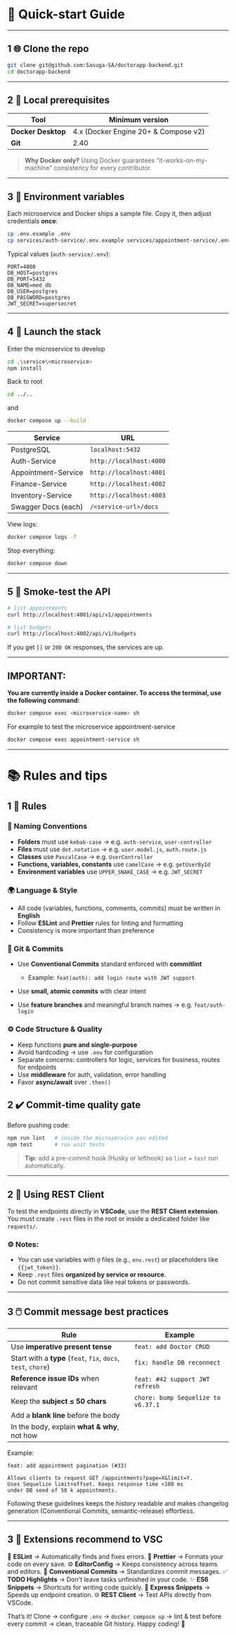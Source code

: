 # 📝 Quick-start Guide
---

## 1 🌐 Clone the repo

```bash
git clone git@github.com:Sasuga-SA/doctorapp-backend.git
cd doctorapp-backend
```

---

## 2 🔧 Local prerequisites

| Tool               | Minimum version                      |
| ------------------ | ------------------------------------ |
| **Docker Desktop** | 4.x (Docker Engine 20+ & Compose v2) |
| **Git**            | 2.40                                 |

> **Why Docker only?** Using Docker guarantees “it-works-on-my-machine” consistency for every contributor.

---

## 3 📂 Environment variables

Each microservice and Docker ships a sample file. Copy it, then adjust credentials **once**:

```bash
cp .env.example .env
cp services/auth-service/.env.example services/appointment-service/.env
```

Typical values (`auth-service/.env`):

```env
PORT=4000
DB_HOST=postgres
DB_PORT=5432
DB_NAME=med_db
DB_USER=postgres
DB_PASSWORD=postgres
JWT_SECRET=supersecret
```

---

## 4 🐳 Launch the stack

Enter the microservice to develop


```bash
cd .\service\<microservice>
npm install
```
Back to root

```bash
cd ../..
```
and

```bash
docker compose up --build
```

| Service             | URL                     |
| ------------------- | ----------------------- |
| PostgreSQL          | `localhost:5432`        |
| Auth-Service        | `http://localhost:4000` |
| Appointment-Service | `http://localhost:4001` |
| Finance-Service     | `http://localhost:4002` |
| Inventory-Service   | `http://localhost:4003` |
| Swagger Docs (each) | `/<service-url>/docs`   |

View logs:

```bash
docker compose logs -f
```

Stop everything:

```bash
docker compose down
```

---

## 5 🧪 Smoke-test the API

```bash
# list appointments
curl http://localhost:4001/api/v1/appointments

# list budgets
curl http://localhost:4002/api/v1/budgets
```

If you get `[]` or `200 OK` responses, the services are up.

--- 

## IMPORTANT:

**You are currently inside a Docker container. To access the terminal, use the following command:**

```bash
docker compose exec <microservice-name> sh
```

For example to test the microservice appointment-service
```bash
docker compose exec appointment-service sh
```
---

# 📚 Rules and tips

## 1 📏 Rules

### 📂 Naming Conventions

* **Folders** must use `kebab-case` → e.g. `auth-service`, `user-controller`
* **Files** must use `dot.notation` → e.g. `user.model.js`, `auth.route.js`
* **Classes** use `PascalCase` → e.g. `UserController`
* **Functions, variables, constants** use `camelCase` → e.g. `getUserById`
* **Environment variables** use `UPPER_SNAKE_CASE` → e.g. `JWT_SECRET`

### 🌍 Language & Style

* All code (variables, functions, comments, commits) must be written in **English**
* Follow **ESLint** and **Prettier** rules for linting and formatting
* Consistency is more important than preference

### 🔐 Git & Commits

* Use **Conventional Commits** standard enforced with **commitlint**

  * Example: `feat(auth): add login route with JWT support`
* Use **small, atomic commits** with clear intent
* Use **feature branches** and meaningful branch names → e.g. `feat/auth-login`

### ⚙️ Code Structure & Quality

* Keep functions **pure and single-purpose**
* Avoid hardcoding → use `.env` for configuration
* Separate concerns: controllers for logic, services for business, routes for endpoints
* Use **middleware** for auth, validation, error handling
* Favor **async/await** over `.then()`


## 2 ✔️ Commit-time quality gate

Before pushing code:

```bash
npm run lint   # inside the microservice you edited
npm test       # run unit tests
```

> **Tip:** add a pre-commit hook (Husky or lefthook) so `lint` + `test` run automatically.

---

## 2 🌳 Using REST Client

To test the endpoints directly in **VSCode**, use the **REST Client extension**.
You must create `.rest` files in the root or inside a dedicated folder like `requests/`.


### ⚙️ Notes:

* You can use variables with `@` files (e.g., `env.rest`) or placeholders like `{{jwt_token}}`.
* Keep `.rest` files **organized by service or resource**.
* Do not commit sensitive data like real tokens or passwords.

---


## 3 🖱️ Commit message best practices

| Rule                                                           | Example                            |
| -------------------------------------------------------------- | ---------------------------------- |
| Use **imperative present tense**                               | `feat: add Doctor CRUD`            |
| Start with a **type** (`feat`, `fix`, `docs`, `test`, `chore`) | `fix: handle DB reconnect`         |
| **Reference issue IDs** when relevant                          | `feat: #42 support JWT refresh`    |
| Keep the **subject ≤ 50 chars**                                | `chore: bump Sequelize to v6.37.1` |
| Add a **blank line** before the body                           |                                    |
| In the body, explain **what & why**, not how                   |                                    |

Example:

```
feat: add appointment pagination (#33)

Allows clients to request GET /appointments?page=X&limit=Y.
Uses Sequelize limit+offset. Keeps response time <100 ms
under DB seed of 50 k appointments.
```

Following these guidelines keeps the history readable and makes changelog generation (Conventional Commits, semantic-release) effortless.

---

## 3 📖 Extensions recommend to VSC 

🔨 **ESLint** → Automatically finds and fixes errors.
💅 **Prettier** → Formats your code on every save.
⚙️ **EditorConfig** → Keeps consistency across teams and editors.
📝 **Conventional Commits** → Standardizes commit messages.
✅ **TODO Highlights** → Don't leave tasks unfinished in your code.
✨ **ES6 Snippets** → Shortcuts for writing code quickly.
🚀 **Express Snippets** → Speeds up endpoint creation.
🌐 **REST Client** → Test APIs directly from VSCode.


That’s it!
Clone → configure `.env` → `docker compose up` → lint & test before every commit → clean, traceable Git history. Happy coding! 🚀